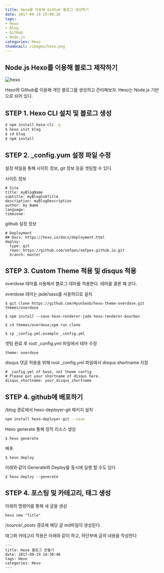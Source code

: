 ```yaml
---
title: Hexo를 이용해 Github 블로그 생성하기
date: 2017-09-19 15:08:16
tags: 
- Hexo
- Blog
- GitHub
- Node.js
categories: Hexo
thumbnail: /images/hexo.png
---
```


## **Node.js Hexo를 이용해 블로그 제작하기**

![hexo](/images/hexo.png)

Hexo와 Github를 이용해 개인 블로그를 생성하고 관리해보자.
Hexo는 Node.js 기반으로 되어 있다.

## STEP 1. Hexo CLI 설치 및 블로그 생성
```bash
$ npm install hexo-cli -g
$ hexo init blog
$ cd blog
$ npm install
```
## STEP 2. _config.yum 설정 파일 수정
설정 파일을 통해 사이트 정보, git 정보 등을 셋팅할 수 있다.

사이트 정보
```yum
# Site
title: myBlogName
subtitle: myBlogSubTitle
description: myBlogDescription
author: my Name
language:
timezone:
```

github 설정 정보
```
# Deployment
## Docs: https://hexo.io/docs/deployment.html
deploy:
  type: git
  repo: https://github.com/xmfpes/xmfpes.github.io.git
  branch: master
```


## STEP 3. Custom Theme 적용 및 disqus 적용

overdose 테마를 사용해서 블로그 테마를 적용한다.
테마를 클론 해 온다.

overdose 테마는 jade/sass를 사용하므로 설치
```
$ git clone https://github.com/HyunSeob/hexo-theme-overdose.git themes/overdose

$ npm install --save hexo-renderer-jade hexo-renderer-bourbon
```

```
$ cd themes/overdose;npm run clone
```

```
$ cp _config.yml.example _config.yml
```

셋팅 완료 후 root _config.yml 파일에서 테마 수정
```
theme: overdose
```

disqus 댓글 적용을 위해 root _config.yml 파일에서 disqus shortname 지정
```
# _config.yml of base, not theme config
# Please put your shortname of disqus here.
disqus_shortname: your_disqus_shortname
```
## STEP 4. github에 배포하기

/blog 경로에서
hexo-deployer-git 패키지 설치
```bash
npm install hexo-deployer-git --save
```

Hexo generate 통해 정적 리소스 생성
```
$ hexo generate
```
배포
```
$ hexo deploy
```

아래와 같이 Generate와 Deploy를 동시에 실행 할 수도 있다
```
$ hexo deploy --generate
```

## STEP 4. 포스팅 및 카테고리, 태그 생성
아래의 명령어를 통해 새 글을 생성
```
hexo new "Title"
```
/source/_posts 경로에 해당 글 md파일이 생성된다.

태그와 카테고리 적용은 아래와 같이 하고, 하단부에 글의 내용을 작성한다
```
---
title: Hexo 블로그 만들기
date: 2017-09-19 14:30:46
tags: Hexo
categories: Hexo
---

```